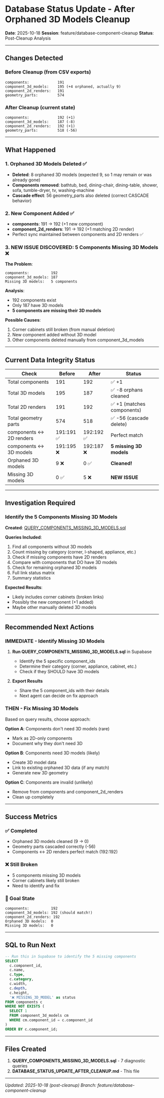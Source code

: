 # Database Status Update - After Orphaned 3D Models Cleanup

**Date**: 2025-10-18
**Session**: feature/database-component-cleanup
**Status**: Post-Cleanup Analysis

---

## Changes Detected

### Before Cleanup (from CSV exports)
```
components:             191
component_3d_models:    195 (+4 orphaned, actually 9)
component_2d_renders:   191
geometry_parts:         574
```

### After Cleanup (current state)
```
components:             192 (+1)
component_3d_models:    187 (-8)
component_2d_renders:   192 (+1)
geometry_parts:         518 (-56)
```

---

## What Happened

### 1. Orphaned 3D Models Deleted ✅
- **Deleted**: 8 orphaned 3D models (expected 9, so 1 may remain or was already gone)
- **Components removed**: bathtub, bed, dining-chair, dining-table, shower, sofa, tumble-dryer, tv, washing-machine
- **Cascade effect**: 56 geometry_parts also deleted (correct CASCADE behavior)

### 2. New Component Added ✅
- **components**: 191 → 192 (+1 new component)
- **component_2d_renders**: 191 → 192 (+1 matching 2D render)
- Perfect sync maintained between components and 2D renders ✅

### 3. **NEW ISSUE DISCOVERED: 5 Components Missing 3D Models** ❌

**The Problem**:
```
components:          192
component_3d_models: 187
Missing 3D models:   5 components
```

**Analysis**:
- 192 components exist
- Only 187 have 3D models
- **5 components are missing their 3D models**

**Possible Causes**:
1. Corner cabinets still broken (from manual deletion)
2. New component added without 3D model
3. Other components deleted manually from component_3d_models

---

## Current Data Integrity Status

| Check | Before | After | Status |
|-------|--------|-------|--------|
| Total components | 191 | 192 | ✅ +1 |
| Total 3D models | 195 | 187 | ✅ -8 orphans cleaned |
| Total 2D renders | 191 | 192 | ✅ +1 (matches components) |
| Total geometry parts | 574 | 518 | ✅ -56 (cascade delete) |
| components ↔ 2D renders | 191:191 ✅ | 192:192 ✅ | Perfect match |
| components ↔ 3D models | 191:195 ❌ | 192:187 ❌ | **5 missing 3D models** |
| Orphaned 3D models | 9 ❌ | 0 ✅ | **Cleaned!** |
| Missing 3D models | 0 ✅ | 5 ❌ | **NEW ISSUE** |

---

## Investigation Required

### Identify the 5 Components Missing 3D Models

**Created**: [QUERY_COMPONENTS_MISSING_3D_MODELS.sql](QUERY_COMPONENTS_MISSING_3D_MODELS.sql)

**Queries Included**:
1. Find all components without 3D models
2. Count missing by category (corner, l-shaped, appliance, etc.)
3. Check if missing components have 2D renders
4. Compare with components that DO have 3D models
5. Check for remaining orphaned 3D models
6. Full link status matrix
7. Summary statistics

**Expected Results**:
- Likely includes corner cabinets (broken links)
- Possibly the new component (+1 added)
- Maybe other manually deleted 3D models

---

## Recommended Next Actions

### IMMEDIATE - Identify Missing 3D Models

1. **Run QUERY_COMPONENTS_MISSING_3D_MODELS.sql** in Supabase
   - Identify the 5 specific component_ids
   - Determine their category (corner, appliance, cabinet, etc.)
   - Check if they SHOULD have 3D models

2. **Export Results**
   - Share the 5 component_ids with their details
   - Next agent can decide on fix approach

### THEN - Fix Missing 3D Models

Based on query results, choose approach:

**Option A**: Components don't need 3D models (rare)
- Mark as 2D-only components
- Document why they don't need 3D

**Option B**: Components need 3D models (likely)
- Create 3D model data
- Link to existing orphaned 3D data (if any match)
- Generate new 3D geometry

**Option C**: Components are invalid (unlikely)
- Remove from components and component_2d_renders
- Clean up completely

---

## Success Metrics

### ✅ Completed
- Orphaned 3D models cleaned (9 → 0)
- Geometry parts cascaded correctly (-56)
- Components ↔ 2D renders perfect match (192:192)

### ❌ Still Broken
- 5 components missing 3D models
- Corner cabinets likely still broken
- Need to identify and fix

### 🎯 Goal State
```
components:          192
component_3d_models: 192 (should match!)
component_2d_renders: 192
Orphaned 3D models:  0
Missing 3D models:   0
```

---

## SQL to Run Next

```sql
-- Run this in Supabase to identify the 5 missing components
SELECT
  c.component_id,
  c.name,
  c.type,
  c.category,
  c.width,
  c.depth,
  c.height,
  '❌ MISSING_3D_MODEL' as status
FROM components c
WHERE NOT EXISTS (
  SELECT 1
  FROM component_3d_models cm
  WHERE cm.component_id = c.component_id
)
ORDER BY c.component_id;
```

---

## Files Created

1. **QUERY_COMPONENTS_MISSING_3D_MODELS.sql** - 7 diagnostic queries
2. **DATABASE_STATUS_UPDATE_AFTER_CLEANUP.md** - This file

---

*Updated: 2025-10-18 (post-cleanup)*
*Branch: feature/database-component-cleanup*
